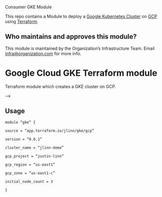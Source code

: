 Consumer GKE Module

This repo contains a Module to deploy a [Google Kubernetes Cluster](https://docs.aws.amazon.com/elasticloadbalancing/latest/classic/introduction.html) on 
[GCP](https://aws.amazon.com) using [Terraform](https://www.terraform.io/). 

## Who maintains and approves this module?

This module is maintained by the Organization’s Infrastructure Team.  Email infra@organization.com for more info.


# Google Cloud GKE Terraform module

Terraform module which creates a GKE cluster on GCP.

—>
## Usage

```hcl
module “gke” {

source = “app.terraform.io/jlinn/gke/gcp”

version = “0.0.1”

cluster_name = “jlinn-demo”

gcp_project = “justin-linn”

gcp_region = “us-east1”

gcp_zone = “us-east1-c”

initial_node_count = 3

}

```
